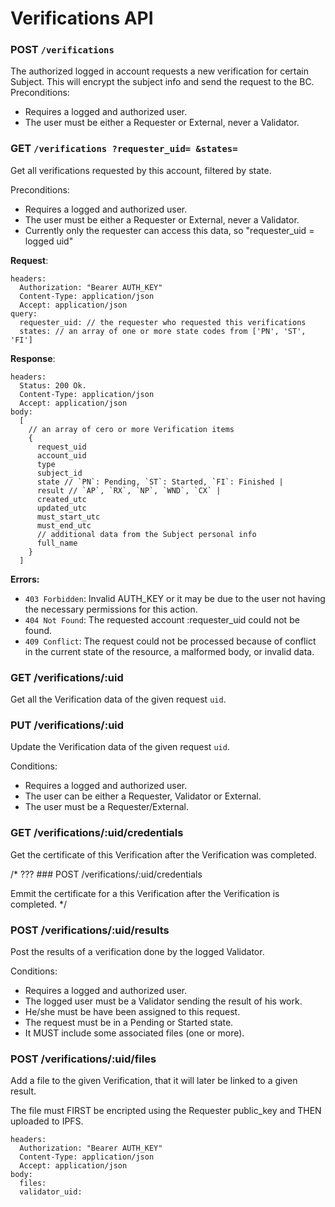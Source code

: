 # Verifications API

### POST `/verifications`

The authorized logged in account requests a new verification for certain Subject.
This will encrypt the subject info and send the request to the BC.
Preconditions:
- Requires a logged and authorized user. 
- The user must be either a Requester or External, never a Validator.


### GET `/verifications ?requester_uid= &states=`

Get all verifications requested by this account, filtered by state. 

Preconditions:
- Requires a logged and authorized user. 
- The user must be either a Requester or External, never a Validator.
- Currently only the requester can access this data, so "requester_uid = logged uid" 

**Request**: 
~~~
headers:
  Authorization: "Bearer AUTH_KEY"
  Content-Type: application/json
  Accept: application/json
query:
  requester_uid: // the requester who requested this verifications
  states: // an array of one or more state codes from ['PN', 'ST', 'FI']
~~~

**Response**: 
~~~
headers:
  Status: 200 Ok. 
  Content-Type: application/json
  Accept: application/json
body: 
  [ 
    // an array of cero or more Verification items
    {
      request_uid
      account_uid
      type 
      subject_id 
      state // `PN`: Pending, `ST`: Started, `FI`: Finished |
      result // `AP`, `RX`, `NP`, `WND`, `CX` |
      created_utc
      updated_utc
      must_start_utc
      must_end_utc
      // additional data from the Subject personal info
      full_name
    }
  ]
~~~

**Errors:**
- `403 Forbidden`:  Invalid AUTH_KEY or it may be due to the user not having the necessary permissions for this action.
- `404 Not Found`: The requested account :requester_uid could not be found.
- `409 Conflict`: The request could not be processed because of conflict in the current state of the resource, a malformed body, or invalid data.


### GET /verifications/:uid

Get all the Verification data of the given request `uid`. 


### PUT /verifications/:uid

Update the Verification data of the given request `uid`.

Conditions:
- Requires a logged and authorized user. 
- The user can be either a Requester, Validator or External.
- The user must be a Requester/External.


### GET /verifications/:uid/credentials

Get the certificate of this Verification after the Verification was completed.

/*
??? ### POST /verifications/:uid/credentials

Emmit the certificate for a this Verification after the Verification is completed.
*/

### POST /verifications/:uid/results

Post the results of a verification done by the logged Validator. 

Conditions: 
- Requires a logged and authorized user. 
- The logged user must be a Validator sending the result of his work. 
- He/she must be have been assigned to this request.
- The request must be in a Pending or Started state. 
- It MUST include some associated files (one or more).

### POST /verifications/:uid/files

Add a file to the given Verification, that it will later be linked to a given result.

The file must FIRST be encripted using the Requester public_key and THEN uploaded to IPFS.

~~~
headers:
  Authorization: "Bearer AUTH_KEY"
  Content-Type: application/json
  Accept: application/json
body:
  files:
  validator_uid:
~~~ 

